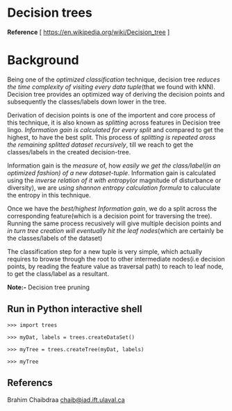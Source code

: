 # Decision trees
**Reference** [ https://en.wikipedia.org/wiki/Decision_tree ]

# Background
Being one of the *optimized classification* technique, decision tree *reduces the time complexity of visiting every data tuple*(that we found with kNN). Decision tree provides an optimized way of deriving the decision points and subsequently the classes/labels down lower in the tree.

Derivation of decision points is one of the importent and core process of this technique, it is also known as *splitting* across features in Decision tree lingo. *Information gain is calculated for every split* and compared to get the highest, to have the best split. This process of *splitting is repeated aross the remaining splitted dataset recursively*, till we reach to get the classes/labels in the created decision-tree.

Information gain is the *measure* of, how *easily we get the class/label(in an optimized fashion) of a new dataset-tuple*. Information gain is calculated using the *inverse relation of it with entropy*(or magnitude of disturbance or diversity), we are *using shannon entropy calculation formula* to caluculate the entropy in this technique.

Once we have the *best/highest Information gain*, we do a split across the corresponding feature(which is a decision point for traversing the tree). Running the same process recusively will give multiple decision points and *in turn tree creation will eventually hit the leaf nodes*(which are certainly be the classes/labels of the dataset)

The classification step for a new tuple is very simple, which actually requires to browse through the root to other intermediate nodes(i.e decision points, by reading the feature value as traversal path) to reach to leaf node, to get the class/label as a resultant.

**Note:-** Decision tree pruning

## Run in Python interactive shell
    >>> import trees

    >>> myDat, labels = trees.createDataSet()

    >>> myTree = trees.createTree(myDat, labels)    
    
    >>> myTree

## Referencs
Brahim Chaibdraa 
<chaib@iad.ift.ulaval.ca>
